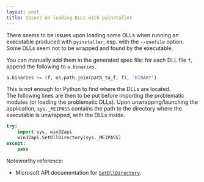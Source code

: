 ```yaml
---
layout: post
title: Issues on loading DLLs with pyinstaller
---
```


There seems to be issues upon loading some DLLs when running an executable produced with `pyinstaller`, esp. with the `--onefile` option.  
Some DLLs seem not to be wrapped and found by the executable.

You can manually add them in the generated spec file: for each DLL file `f`, append the following to `a.binaries`.

```python
a.binaries += (f, os.path.join(path_to_f, f), 'BINARY')
```

This is not enough for Python to find where the DLLs are located.  
The following lines are then to be put before importing the problematic modules (or loading the problematic DLLs). Upon unwrapping/launching the application, `sys._MEIPASS` contains the path to the directory where the executable is unwrapped, with the DLLs inside.

```python
try:
    import sys, win32api
    win32api.SetDllDirectory(sys._MEIPASS)
except:
    pass
```

Noteworthy reference:

- Microsoft API documentation for [`SetDllDirectory`](https://msdn.microsoft.com/en-us/library/windows/desktop/ms686203%28v=vs.85%29.aspx).
